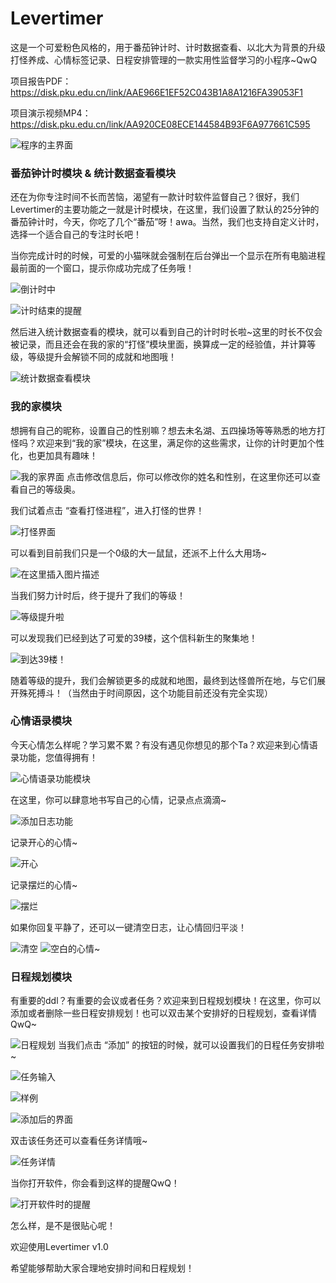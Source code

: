 # Levertimer
这是一个可爱粉色风格的，用于番茄钟计时、计时数据查看、以北大为背景的升级打怪养成、心情标签记录、日程安排管理的一款实用性监督学习的小程序~QwQ

项目报告PDF：https://disk.pku.edu.cn/link/AAE966E1EF52C043B1A8A1216FA39053F1

项目演示视频MP4：https://disk.pku.edu.cn/link/AA920CE08ECE144584B93F6A977661C595

![程序的主界面](https://img-blog.csdnimg.cn/direct/65a4cf0dd5c145298ffc3a63fee203f0.png)

### 番茄钟计时模块 & 统计数据查看模块

还在为你专注时间不长而苦恼，渴望有一款计时软件监督自己？很好，我们Levertimer的主要功能之一就是计时模块，在这里，我们设置了默认的25分钟的番茄钟计时，今天，你吃了几个“番茄”呀！awa。当然，我们也支持自定义计时，选择一个适合自己的专注时长吧！

当你完成计时的时候，可爱的小猫咪就会强制在后台弹出一个显示在所有电脑进程最前面的一个窗口，提示你成功完成了任务哦！

![倒计时中](https://img-blog.csdnimg.cn/direct/de1f78eb624f470498d56e8e715b09af.png)

![计时结束的提醒](https://img-blog.csdnimg.cn/direct/fec5ca6fc9b94b4083c959e0246cf7c2.png)

然后进入统计数据查看的模块，就可以看到自己的计时时长啦~这里的时长不仅会被记录，而且还会在我的家的“打怪”模块里面，换算成一定的经验值，并计算等级，等级提升会解锁不同的成就和地图哦！

![统计数据查看模块](https://img-blog.csdnimg.cn/direct/363e549f6af74075a8d430e73413c1e1.png)
### 我的家模块
想拥有自己的昵称，设置自己的性别嘛？想去未名湖、五四操场等等熟悉的地方打怪吗？欢迎来到“我的家”模块，在这里，满足你的这些需求，让你的计时更加个性化，也更加具有趣味！

![我的家界面](https://img-blog.csdnimg.cn/direct/bd5f2e31507443128b4ef4a18964c262.png)
点击修改信息后，你可以修改你的姓名和性别，在这里你还可以查看自己的等级奥。

我们试着点击 “查看打怪进程”，进入打怪的世界！

![打怪界面](https://img-blog.csdnimg.cn/direct/60dcd38ae4364411a79ed4970dd39618.png)

可以看到目前我们只是一个0级的大一鼠鼠，还派不上什么大用场~

![在这里插入图片描述](https://img-blog.csdnimg.cn/direct/ecec1a4ade964d76a03c392bc91e433e.png)

当我们努力计时后，终于提升了我们的等级！

![等级提升啦](https://img-blog.csdnimg.cn/direct/9dcf3ec0869949b5830d72fe36fc06c3.png)

可以发现我们已经到达了可爱的39楼，这个信科新生的聚集地！

![到达39楼！](https://img-blog.csdnimg.cn/direct/ab59afa3cfde49e5a49519fea06f6c3c.png)

随着等级的提升，我们会解锁更多的成就和地图，最终到达怪兽所在地，与它们展开殊死搏斗！（当然由于时间原因，这个功能目前还没有完全实现）

### 心情语录模块
今天心情怎么样呢？学习累不累？有没有遇见你想见的那个Ta？欢迎来到心情语录功能，您值得拥有！

![心情语录功能模块 ](https://img-blog.csdnimg.cn/direct/c8d344f946264fb89cd0c883ef3c40c6.png)

在这里，你可以肆意地书写自己的心情，记录点点滴滴~

![添加日志功能](https://img-blog.csdnimg.cn/direct/cdb8b47cac12432bb9761ebadda28790.png)

记录开心的心情~

![开心](https://img-blog.csdnimg.cn/direct/7213c43091f94d71839801456a0d4222.png)

记录摆烂的心情~

![摆烂](https://img-blog.csdnimg.cn/direct/2afc16d728734e93bf01661c712f7af0.png)

如果你回复平静了，还可以一键清空日志，让心情回归平淡！

![清空](https://img-blog.csdnimg.cn/direct/b5d65007aee446fa8048f8591e21c646.png)
![空白的心情~](https://img-blog.csdnimg.cn/direct/0f96e59e047445d0b964d23fef96e3e6.png)

### 日程规划模块
有重要的ddl？有重要的会议或者任务？欢迎来到日程规划模块！在这里，你可以添加或者删除一些日程安排规划！也可以双击某个安排好的日程规划，查看详情QwQ~

![日程规划](https://img-blog.csdnimg.cn/direct/bb0874446fe04bd6bc0f70ddc448c710.png)
当我们点击 “添加” 的按钮的时候，就可以设置我们的日程任务安排啦~

![任务输入](https://img-blog.csdnimg.cn/direct/03e29fde22a645279d8afcf6fa028dfd.png)

![样例](https://img-blog.csdnimg.cn/direct/e3a56ec75c814248ba1239d517137a65.png)

![添加后的界面](https://img-blog.csdnimg.cn/direct/aa92d1b020b74a67b8e0ab08b582b30a.png)

双击该任务还可以查看任务详情哦~

![任务详情](https://img-blog.csdnimg.cn/direct/2e61cf09da63452e9204c091b902dabc.png)

当你打开软件，你会看到这样的提醒QwQ！

![打开软件时的提醒](https://img-blog.csdnimg.cn/direct/7f85da43da974e2fad21ec8e149fe75f.png)

怎么样，是不是很贴心呢！

欢迎使用Levertimer v1.0

希望能够帮助大家合理地安排时间和日程规划！






